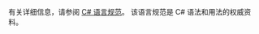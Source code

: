 有关详细信息，请参阅 [C# 语言规范](../../../../csharp/language-reference/language-specification.md)。 该语言规范是 C# 语法和用法的权威资料。